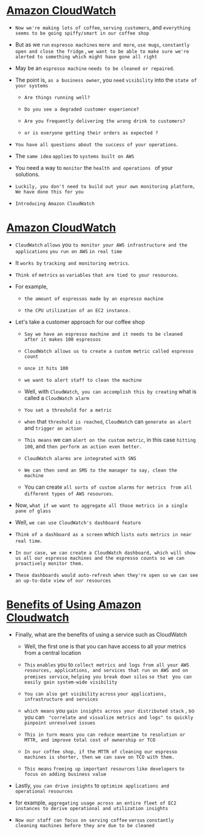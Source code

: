 # <ins> Amazon CloudWatch </ins> #

- `Now we're making lots of coffee`, `serving customers`, and `everything seems to be going spiffy/smart in our coffee shop`

- But as we `run` `espresso machines` `more and more`, `use mugs`, `constantly open and close the fridge` , `we want to be able to make sure we're alerted to something which might have gone all right`

- May be an `espresso machine` `needs to be cleaned or repaired`.

- The point is, `as a business owner`, you `need` `visibility` into the `state of your systems`

    - `Are things running well?`

    - `Do you see a degraded customer experience?`

    - `Are you frequently delivering the wrong drink to customers?`

    -  `or is everyone getting their orders as expected ?`

- `You have all questions about the success of your operations`.

- The `same idea` `applies` to `systems built on AWS`

- You need a way to `monitor` the `health and operations ` of your solutions.

- `Luckily, you don't need to build out your own monitoring platform,  We have done this for you`

- `Introducing Amazon CloudWatch`

# <ins> Amazon CloudWatch </ins> #

- `CloudWatch` `allows` you `to monitor your AWS infrastructure and the applications` `you run on AWS` `in real time`

- It `works by` `tracking and monitoring metrics`.

- `Think of` `metrics` `as` `variables` `that are tied to your resources`.

-  For example, 
    
    - `the amount of espressos made by an espresso machine`

    - `the CPU utilization of an EC2 instance.`

- Let's take a customer approach for our coffee shop

    - `Say we have an espresso machine and it needs to be cleaned after it makes 100 espressos`

    - `CloudWatch allows us to create a custom metric called espresso count`

    - `once it hits 100`

    - `we want to alert staff to clean the machine`

    - Well, with `CloudWatch`,` you can accomplish this by creating` what is called a `CloudWatch alarm`

    - `You set a threshold for a metric`

    - `when` that `threshold is reached`, `CloudWatch` can `generate an alert` and `trigger an action`

    - `This means` we can `alert on the custom metric`, in this case `hitting 100`, and `then perform an action even better.`

    -  `CloudWatch alarms are integrated with SNS`

    - `We can then send an SMS to the manager to say, clean the machine`

    - You can create `all sorts of custom alarms` `for metrics ` `from all different types of AWS resources`.

-  Now, `what if we want to aggregate all those metrics in a single pane of glass`

- Well, `we can use CloudWatch's dashboard feature`

- `Think of a dashboard as a screen` which `lists outs metrics in near real time`.

- `In our case, we can create a CloudWatch dashboard, which will show us all our espresso machines and the espresso counts so we can proactively monitor them.`

- `These dashboards would auto-refresh when they're open so we can see an up-to-date view of our resources`

# <ins> Benefits of Using Amazon Cloudwatch </ins> #

- Finally, what are the benefits of using a service such as CloudWatch

    -  Well, the first one is that you can have access to all your metrics from a central location

    -  `This` `enables` you to `collect metrics and logs from all your AWS resources, applications, and services that run on AWS and on premises service`, `helping you break down silos` `so that ` y`ou can easily gain system-wide visibility`

    - `You can also get visibility` `across` `your applications, infrastructure and services`

    - `which means` you `gain insights across your distributed stack`  , so you can ` "correlate and visualize metrics and logs" to quickly pinpoint unresolved issues`

    - `This in turn means you can reduce meantime to resolution or MTTR, and improve total cost of ownership or TCO`

    - `In our coffee shop, if the MTTR of cleaning our espresso machines is shorter, then we can save on TCO with them.`

    - `This means` `freeing up important resources` `like developers` `to focus on adding business value`

- Lastly, `you can drive insights` to `optimize applications and operational resources ` 

- for example, `aggregating usage across an entire fleet of EC2 instances to derive operational and utilization insights `


- `Now our staff can focus on serving coffee` `versus` `constantly cleaning machines before they are due to be cleaned`




